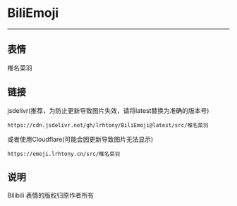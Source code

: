 # BiliEmoji
---
## 表情
椎名菜羽
## 链接
jsdelivr(推荐，为防止更新导致图片失效，请将latest替换为准确的版本号)
```
https://cdn.jsdelivr.net/gh/lrhtony/BiliEmoji@latest/src/椎名菜羽
```
或者使用Cloudflare(可能会因更新导致图片无法显示)
```
https://emoji.lrhtony.cn/src/椎名菜羽
```
## 说明
Bilibili 表情的版权归原作者所有
